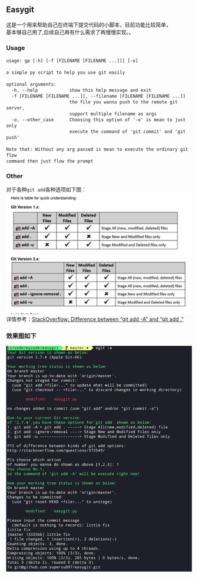 ## Easygit
这是一个用来帮助自己在终端下提交代码的小脚本，目前功能比较简单，  
基本够自己用了,后续自己再有什么需求了再慢慢实现。。
### Usage  
```
usage: gp [-h] [-f [FILENAME [FILENAME ...]]] [-o]

a simple py script to help you use git easily

optional arguments:
  -h, --help            show this help message and exit
  -f [FILENAME [FILENAME ...]], --filename [FILENAME [FILENAME ...]]
                        the file you wanna push to the remote git server,
                        support multiple filename as args
  -o, --other_case      Choosing this option of '-o' is mean to just only
                        execute the command of 'git commit' and 'git push'

Note that: Without any arg passed is mean to execute the ordinary git flow
command then just flow the prompt
```

### Other
对于各种`git add`各种选项如下图：  
![](img/git_add_diff.png)  
详情参考：[StackOverflow: Difference between “git add -A” and “git add .”](http://stackoverflow.com/questions/572549)
### 效果图如下
![](img/workflow.png)
